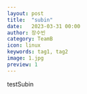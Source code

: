 ```yaml
---
layout: post
title:  "subin"
date:   2023-03-31 00:00
author: 장수빈
category: TeamB
icon: linux
keywords: tag1, tag2
image: 1.jpg
preview: 1
---
```


testSubin
